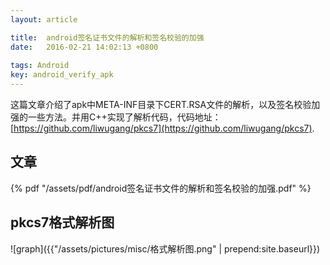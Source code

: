 ```yaml
---
layout: article

title:  android签名证书文件的解析和签名校验的加强
date:   2016-02-21 14:02:13 +0800
 
tags: Android
key: android_verify_apk
---
```


这篇文章介绍了apk中META-INF目录下CERT.RSA文件的解析，以及签名校验加强的一些方法。并用C++实现了解析代码，代码地址：[https://github.com/liwugang/pkcs7](https://github.com/liwugang/pkcs7).

<!--more-->

## 文章

{% pdf "/assets/pdf/android签名证书文件的解析和签名校验的加强.pdf" %}

## pkcs7格式解析图

![graph]({{"/assets/pictures/misc/格式解析图.png" | prepend:site.baseurl}})

